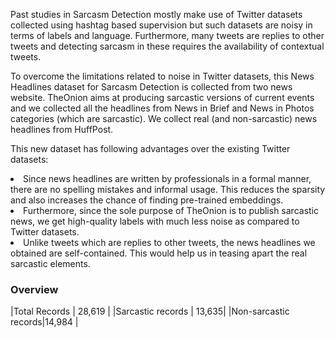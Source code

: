 Past studies in Sarcasm Detection mostly make use of Twitter datasets collected using hashtag based supervision but such datasets are noisy in terms of labels and language. Furthermore, many tweets are replies to other tweets and detecting sarcasm in these requires the availability of contextual tweets.

To overcome the limitations related to noise in Twitter datasets, this News Headlines dataset for Sarcasm Detection is collected from two news website. TheOnion aims at producing sarcastic versions of current events and we collected all the headlines from News in Brief and News in Photos categories (which are sarcastic). We collect real (and non-sarcastic) news headlines from HuffPost.

This new dataset has following advantages over the existing Twitter datasets:
<li>Since news headlines are written by professionals in a formal manner, there are no spelling mistakes and informal usage. This reduces the sparsity and also increases the chance of finding pre-trained embeddings.</li>
<li>Furthermore, since the sole purpose of TheOnion is to publish sarcastic news, we get high-quality labels with much less noise as compared to Twitter datasets.</li>
<li>Unlike tweets which are replies to other tweets, the news headlines we obtained are self-contained. This would help us in teasing apart the real sarcastic elements.</li>

### Overview
|Total Records        | 28,619 |
|Sarcastic records    |  13,635|
|Non-sarcastic records|14,984  |